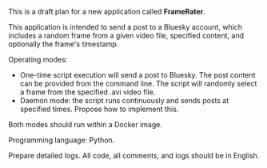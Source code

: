 This is a draft plan for a new application called __FrameRater__.

This application is intended to send a post to a Bluesky account, which includes a random frame from a given video file, specified content, and optionally the frame's timestamp.

Operating modes:
- One-time script execution will send a post to Bluesky. The post content can be provided from the command line. The script will randomly select a frame from the specified .avi video file.
- Daemon mode: the script runs continuously and sends posts at specified times. Propose how to implement this.

Both modes should run within a Docker image.

Programming language: Python.

Prepare detailed logs.
All code, all comments, and logs should be in English.
